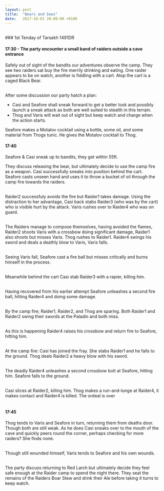 ```yaml
---
layout: post
title:  "Bears and bows"
date:   2017-10-01 20:00:00 +0100
---
```


<br>
### 1st Tenday of Tarsakh 1491DR

#### 17:30 - The party encounter a small band of raiders outside a cave entrance

Safely out of sight of the bandits our adventures observe the camp. They see two raiders sat buy the fire merrily drinking and eating. One raider appears to be on watch, another is fiddling with a cart. Atop the cart is a caged Black Bear.
<br>
<br>

After some discussion our party hatch a plan:

* Casi and Seafore shall sneak forward to get a better look and possibly launch a sneak attack as both are well suited to stealth in this terrain.
* Thog and Varis will wait out of sight but keep watch and charge when the action starts.


Seafore makes a Motalov cocktail using a bottle, some oil, and some material from Thogs tunic. He gives the Motalov cocktail to Thog.


#### 17:40

Seafore &  Casi sneak up to bandits, they get within 55ft.

They discuss releasing the bear, but ultimately decide to use the camp fire as a weapon. Casi successfully sneaks into position behind the cart. Seafore casts unseen hand and uses it to throw a bucket of oil through the camp fire towards the raiders.
<br><br>

Raider2 successfuly avoids the fire but Raider1 takes damage. Using the distraction to her advantage, Casi back stabs Raider3 (who was by the cart) who is visible hurt by the attack. Varis rushes over to Raider4 who was on guard.
<br><br>

The Raiders manage to compose themselves, having avoided the flames, Raider2 shoots Varis with a crossbow doing significant damage, Raider1 also shoots but misses Varis. Thog rushes to Raider1. Raider4 swings his sword and deals a deathly blow to Varis, Varis falls.
<br><br>

Seeing Varis fall, Seafore cast a fire ball but misses critically and burns himself in the process.
<br><br>

Meanwhile behind the cart Casi stab Raider3 with a rapier, killing him.
<br><br>

Having recovered from his earlier attempt Seafore unleashes a second fire ball, hitting Raider4 and doing some damage.
<br><br>

By the camp fire; Raider1, Raider2, and Thog are sparing. Both Raider1 and Raider2 swing their swords at the Paladin and both miss.<br><Br>

As this is happening Raider4 raises his crossbow and return fire to Seafore, hitting him.<br><br>

At the camp fire: Casi has joined the fray. She stabs Raider1 and he falls to the ground. Thog deals Raider2 a heavy blow with his sword.<br><br>

The deadly Raider4 unleashes a second crossbow bolt at Seafore, hitting him. Seafore falls to the ground.<br><br>

Casi slices at Raider2, killing him. Thog makes a run-and-lunge at Raider4, it makes contact and Raider4 is killed. The ordeal is over<br><br>

#### 17:45

Thog tends to Varis and Seafore in turn, returning them from deaths door. Though both are still weak. As he does Casi sneaks over to the mouth of the cave and quickly peers round the corner, perhaps checking for more raiders? She finds none.<br><br>

Though still wounded himself, Varis tends to Seafore and his own wounds.<br><br>

The party discuss returning to Red Larch but ultimately decide they feel safe enough at the Raider camp to spend the night there. They seat the remains of the Raiders Boar Stew and drink their Ale before taking it turns to keep watch.

